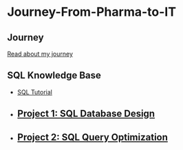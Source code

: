 # Journey-From-Pharma-to-IT

## Journey
[Read about my journey](Jorney.md) 

## SQL Knowledge Base

- [SQL Tutorial](sql_learnings/sql_tutorial.pdf)
- ## [Project 1: SQL Database Design](sql_learnings/project1/README.md)
- ## [Project 2: SQL Query Optimization](sql_learnings/project2/README.md)

